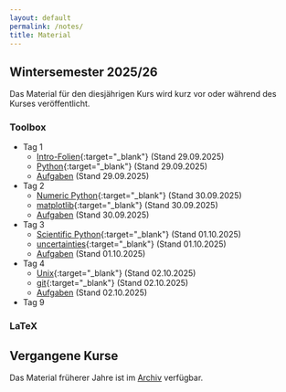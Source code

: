```yaml
---
layout: default
permalink: /notes/
title: Material
---
```



## Wintersemester 2025/26

Das Material für den diesjährigen Kurs wird kurz vor oder während des
Kurses veröffentlicht.

### Toolbox
- Tag 1
    - [Intro-Folien](/files/archive/current/intro.pdf){:target="_blank"} (Stand 29.09.2025)
    - [Python](/files/archive/current/python.html){:target="_blank"} (Stand 29.09.2025)
    - [Aufgaben](/files/archive/current/exercises-toolbox-1.zip) (Stand 29.09.2025)
- Tag 2
    - [Numeric Python](/files/archive/current/numeric-python.html){:target="_blank"} (Stand 30.09.2025)
    - [matplotlib](/files/archive/current/matplotlib.html){:target="_blank"} (Stand 30.09.2025)
    - [Aufgaben](/files/archive/current/exercises-toolbox-2.zip) (Stand 30.09.2025)
- Tag 3
    - [Scientific Python](/files/archive/current/scientific-python.html){:target="_blank"} (Stand 01.10.2025)
    - [uncertainties](/files/archive/current/uncertainties.html){:target="_blank"} (Stand 01.10.2025)
    - [Aufgaben](/files/archive/current/exercises-toolbox-3.zip) (Stand 01.10.2025)
- Tag 4
    - [Unix](/files/archive/current/unix.pdf){:target="_blank"} (Stand 02.10.2025)
    - [git](/files/archive/current/git.pdf){:target="_blank"} (Stand 02.10.2025)
    - [Aufgaben](/files/archive/current/exercises-toolbox-4.zip) (Stand 02.10.2025)
- Tag 9
    <!-- - [make](/files/archive/current/make.pdf){:target="_blank"} (Stand 04.10.2024) -->
    <!-- - [Aufgaben](/files/archive/current/exercises-toolbox-5.zip) (Stand 04.10.2024) -->

### LaTeX
<!-- - [Folien](/files/archive/current/latex.pdf){:target="_blank"} (Stand 02.10.2024) -->
<!-- - [Aufgaben Tag 1](/files/archive/current/exercises-latex-1.zip) (Stand 27.09.2024) -->
<!-- - [Aufgaben Tag 2](/files/archive/current/exercises-latex-2.zip) (Stand 29.09.2024) -->
<!-- - [Aufgaben Tag 3](/files/archive/current/exercises-latex-3.zip) (Stand 01.10.2024) -->
<!-- - [Aufgaben Tag 4](/files/archive/current/exercises-latex-4.zip) (Stand 02.10.2024) -->
<!-- - <a href="https://github.com/pep-dortmund/toolbox-workshop-protocol-template" target="_blank">LaTeX Vorlage für Protokolle</a> -->

## Vergangene Kurse

Das Material früherer Jahre ist im [Archiv](/archive/) verfügbar.
